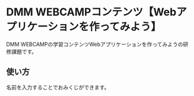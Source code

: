 # DMM WEBCAMPコンテンツ【Webアプリケーションを作ってみよう】
DMM WEBCAMPの学習コンテンツWebアプリケーションを作ってみようの研修課題です。
## 使い方
名前を入力することでおみくじができます。